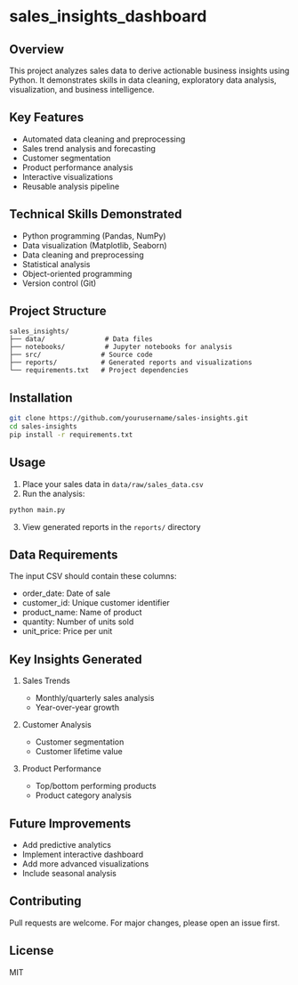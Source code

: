 # sales_insights_dashboard

## Overview
This project analyzes sales data to derive actionable business insights using Python. It demonstrates skills in data cleaning, exploratory data analysis, visualization, and business intelligence.

## Key Features
- Automated data cleaning and preprocessing
- Sales trend analysis and forecasting
- Customer segmentation
- Product performance analysis
- Interactive visualizations
- Reusable analysis pipeline

## Technical Skills Demonstrated
- Python programming (Pandas, NumPy)
- Data visualization (Matplotlib, Seaborn)
- Data cleaning and preprocessing
- Statistical analysis
- Object-oriented programming
- Version control (Git)

## Project Structure
```
sales_insights/
├── data/               # Data files
├── notebooks/          # Jupyter notebooks for analysis
├── src/               # Source code
├── reports/           # Generated reports and visualizations
└── requirements.txt   # Project dependencies
```

## Installation
```bash
git clone https://github.com/yourusername/sales-insights.git
cd sales-insights
pip install -r requirements.txt
```

## Usage
1. Place your sales data in `data/raw/sales_data.csv`
2. Run the analysis:
```bash
python main.py
```
3. View generated reports in the `reports/` directory

## Data Requirements
The input CSV should contain these columns:
- order_date: Date of sale
- customer_id: Unique customer identifier
- product_name: Name of product
- quantity: Number of units sold
- unit_price: Price per unit

## Key Insights Generated
1. Sales Trends
   - Monthly/quarterly sales analysis
   - Year-over-year growth
   
2. Customer Analysis
   - Customer segmentation
   - Customer lifetime value
   
3. Product Performance
   - Top/bottom performing products
   - Product category analysis

## Future Improvements
- Add predictive analytics
- Implement interactive dashboard
- Add more advanced visualizations
- Include seasonal analysis

## Contributing
Pull requests are welcome. For major changes, please open an issue first.

## License
MIT

